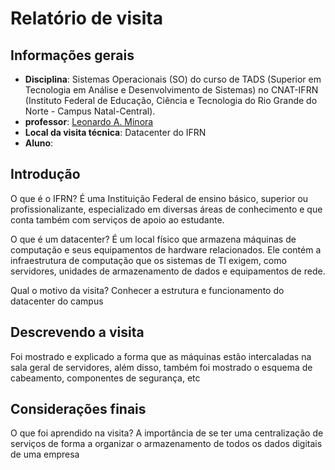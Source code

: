 # Relatório de visita

## Informações gerais
- **Disciplina**: Sistemas Operacionais (SO) do curso de TADS (Superior em Tecnologia em Análise e Desenvolvimento de Sistemas) no CNAT-IFRN (Instituto Federal de Educação, Ciência e Tecnologia do Rio Grande do Norte - Campus Natal-Central).
- **professor**: [Leonardo A. Minora](https://github.com/leonardo-minora)
- **Local da visita técnica**: Datacenter do IFRN
- **Aluno**: 

## Introdução
O que é o IFRN? É uma Instituição Federal de ensino básico, superior ou profissionalizante, especializado em diversas áreas de conhecimento e que conta também com serviços de apoio ao estudante.

O que é um datacenter? É um local físico que armazena máquinas de computação e seus equipamentos de hardware relacionados. Ele contém a infraestrutura de computação que os sistemas de TI exigem, como servidores, unidades de armazenamento de dados e equipamentos de rede.

Qual o motivo da visita? Conhecer a estrutura e funcionamento do datacenter do campus

## Descrevendo a visita
Foi mostrado e explicado a forma que as máquinas estão intercaladas na sala geral de servidores, além disso, também foi mostrado o esquema de cabeamento, componentes de segurança, etc

## Considerações finais
O que foi aprendido na visita?
A importância de se ter uma centralização de serviços de forma a organizar o armazenamento de todos os dados digitais de uma empresa
